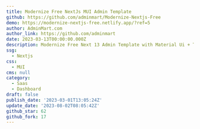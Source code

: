 ```yaml
---
title: Modernize Free NextJs MUI Admin Template
github: https://github.com/adminmart/Modernize-Nextjs-Free
demo: https://modernize-nextjs-free.netlify.app/?ref=5
author: AdminMart.com
author_link: https://github.com/adminmart
date: 2023-03-13T00:00:00.000Z
description: Modernize Free Next 13 Admin Template with Material Ui + Typescript.
ssg:
  - Nextjs
css:
  - MUI
cms: null
category:
  - Saas
  - Dashboard
draft: false
publish_date: '2023-03-01T13:05:24Z'
update_date: '2023-08-02T08:05:42Z'
github_star: 62
github_fork: 17
---
```

